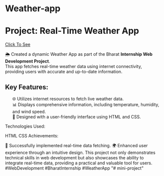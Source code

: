 # Weather-app
<h1>Project: Real-Time Weather App</h1> <a href="https://saurabh007007.github.io/Weather-app/">Click To See </a>
<p>
🌦️ Created a dynamic Weather App as part of the Bharat <strong>Internship Web Development Project</strong>. <br>This app fetches real-time weather data using internet connectivity, providing users with accurate and up-to-date information.</p>

<h2>Key Features:</h2>
<ul>
<l1>🌐 Utilizes internet resources to fetch live weather data.</l1><br>
<l1>📊 Displays comprehensive information, including temperature, humidity, and wind speed.</l1><br>
<l1>🎨 Designed with a user-friendly interface using HTML and CSS.</l1><br>
  </ul>
Technologies Used:

HTML
CSS
Achievements:

🚀 Successfully implemented real-time data fetching.
🌍 Enhanced user experience through an intuitive design.
This project not only demonstrates technical skills in web development but also showcases the ability to integrate real-time data, providing a practical and valuable tool for users. #WebDevelopment #BharatInternship #WeatherApp
"# mini-project" 
